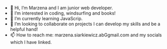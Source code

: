 - 👋 Hi, I’m Marzena and I am junior web developer.
- 👀 I’m interested in coding, windsurfing and books!
- 🌱 I’m currently learning JavaScrip.
- 💞️ I’m looking to collaborate on projects I can develop my skills and be a helpful hand! 
- 📫 How to reach me: marzena.siarkiewicz.abGgmail.com and my socials which I have linked.

<!---
MarzenaSiar/MarzenaSiar is a ✨ special ✨ repository because its `README.md` (this file) appears on your GitHub profile.
You can click the Preview link to take a look at your changes.
--->
